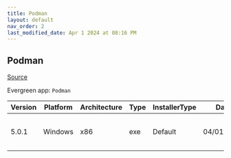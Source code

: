 ```yaml
---
title: Podman
layout: default
nav_order: 2
last_modified_date: Apr 1 2024 at 08:16 PM
---
```


## Podman

[Source](https://github.com/containers/podman)

Evergreen app: `Podman`

| Version | Platform | Architecture | Type | InstallerType | Date       | Size     | URI                                                                                                                                                                          |
| ------- | -------- | ------------ | ---- | ------------- | ---------- | -------- | ---------------------------------------------------------------------------------------------------------------------------------------------------------------------------- |
| 5.0.1   | Windows  | x86          | exe  | Default       | 04/01/2024 | 33628880 | [https://github.com/containers/podman/releases/download/v5.0.1/podman-5.0.1-setup.exe](https://github.com/containers/podman/releases/download/v5.0.1/podman-5.0.1-setup.exe) |
